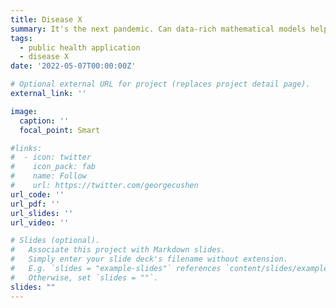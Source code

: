 ```yaml
---
title: Disease X
summary: It's the next pandemic. Can data-rich mathematical models help prepare for it?
tags:
  - public health application
  - disease X
date: '2022-05-07T00:00:00Z'

# Optional external URL for project (replaces project detail page).
external_link: ''

image:
  caption: ''
  focal_point: Smart

#links:
#  - icon: twitter
#    icon_pack: fab
#    name: Follow
#    url: https://twitter.com/georgecushen
url_code: ''
url_pdf: ''
url_slides: ''
url_video: ''

# Slides (optional).
#   Associate this project with Markdown slides.
#   Simply enter your slide deck's filename without extension.
#   E.g. `slides = "example-slides"` references `content/slides/example-slides.md`.
#   Otherwise, set `slides = ""`.
slides: ""
---
```

